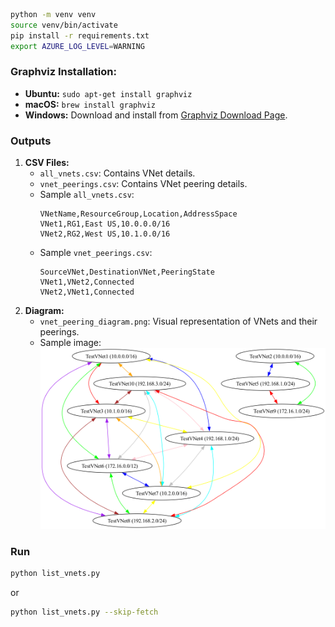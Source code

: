 ```sh
python -m venv venv
source venv/bin/activate 
pip install -r requirements.txt
export AZURE_LOG_LEVEL=WARNING
```

### Graphviz Installation:
- **Ubuntu:** `sudo apt-get install graphviz`
- **macOS:** `brew install graphviz`
- **Windows:** Download and install from [Graphviz Download Page](https://graphviz.org/download/).

### Outputs
1. **CSV Files:**
    - `all_vnets.csv`: Contains VNet details.
    - `vnet_peerings.csv`: Contains VNet peering details.
    - Sample `all_vnets.csv`:
      ```csv
      VNetName,ResourceGroup,Location,AddressSpace
      VNet1,RG1,East US,10.0.0.0/16
      VNet2,RG2,West US,10.1.0.0/16
      ```
    - Sample `vnet_peerings.csv`:
      ```csv
      SourceVNet,DestinationVNet,PeeringState
      VNet1,VNet2,Connected
      VNet2,VNet1,Connected
      ```
2. **Diagram:**
    - `vnet_peering_diagram.png`: Visual representation of VNets and their peerings.
    - Sample image:
      ![VNet Peering Diagram](vnet_peering_diagram_sample.png)

### Run
```sh
python list_vnets.py
```
or 
```sh
python list_vnets.py --skip-fetch
```